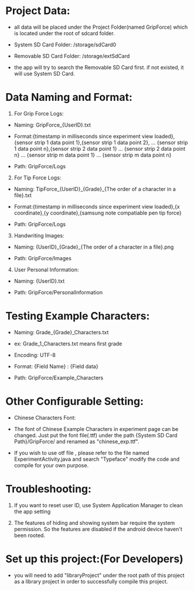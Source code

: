 
# Project Data:

* all data will be placed under the Project Folder(named GripForce) which is located under the root of sdcard folder. 

* System SD Card Folder: /storage/sdCard0

* Removable SD Card Folder: /storage/extSdCard

* the app will try to search the Removable SD Card first. if not existed, it will use System SD Card.

# Data Naming and Format:

1. For Grip Force Logs:

* Naming: GripForce_{UserID}.txt

* Format:{timestamp in milliseconds since experiment view loaded},{sensor strip 1 data point 1},{sensor strip 1 data point 2}, ... {sensor strip 1 data point n},{sensor strip 2 data point 1} ... {sensor strip 2 data point n} ... {sensor strip m data point 1} ... {sensor strip m data point n}

* Path: GripForce/Logs

2. For Tip Force Logs:

* Naming: TipForce\_{UserID}\_{Grade}\_{The order of a character in a file}.txt

* Format:{timestamp in milliseconds since experiment view loaded},{x coordinate},{y coordinate},{samsung note compatiable pen tip force}

* Path: GripForce/Logs

3. Handwriting Images:

* Naming: {UserID}\_{Grade}\_{The order of a character in a file}.png

* Path: GripForce/Images

4. User Personal Information:

* Naming: {UserID}.txt

* Path: GripForce/PersonalInformation

# Testing Example Characters:

* Naming: Grade_{Grade}_Characters.txt

 * ex: Grade_1_Characters.txt means first grade

* Encoding: UTF-8

* Format: {Field Name} : {Field data}

* Path: GripForce/Example_Characters

# Other Configurable Setting:

- Chinese Characters Font:

 * The font of Chinese Example Characters in experiment page can be changed. Just put the font file(.ttf) under the path {System SD Card Path}/GripForce/ and renamed as "chinese_exp.ttf".

 * If you wish to use otf file , please refer to the file named ExperimentActivity.java and search "Typeface" modify the code and compile for your own purpose.   

# Troubleshooting:

1. If you want to reset user ID, use System Application Manager to clean the app setting

2. The features of hiding and showing system bar require the system permission. So the features are disabled if the android device haven't been rooted.

# Set up this project:(For Developers)

* you will need to add "libraryProject" under the root path of this project as a library project in order to successfully compile this project.
